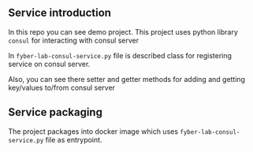 ## Service introduction
In this repo you can see demo project. This project uses python library ```consul``` for interacting with consul server

In ```fyber-lab-consul-service.py``` file is described class for registering service on consul server. 

Also, you can see there setter and getter methods for adding and getting key/values to/from consul server

## Service packaging
The project packages into docker image which uses ```fyber-lab-consul-service.py``` file as entrypoint.
